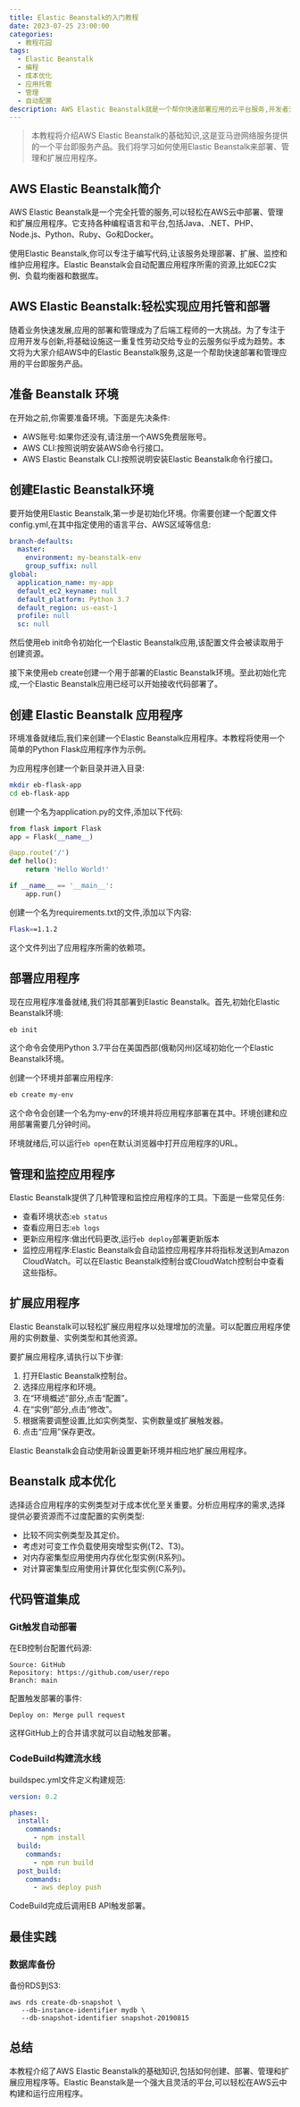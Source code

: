 ```yaml
---
title: Elastic Beanstalk的入门教程
date: 2023-07-25 23:00:00
categories:
  - 教程花园
tags:
  - Elastic Beanstalk
  - 编程
  - 成本优化
  - 应用托管
  - 管理
  - 自动配置
description: AWS Elastic Beanstalk就是一个帮你快速部署应用的云平台服务,开发者无需操心基础设施即可上线应用。这极大地降低了应用部署和管理的学习成本。你只需关注应用代码本身,将底层基础架构交给Elastic Beanstalk自动配置。
---
```


> 本教程将介绍AWS Elastic Beanstalk的基础知识,这是亚马逊网络服务提供的一个平台即服务产品。我们将学习如何使用Elastic Beanstalk来部署、管理和扩展应用程序。

## AWS Elastic Beanstalk简介

AWS Elastic Beanstalk是一个完全托管的服务,可以轻松在AWS云中部署、管理和扩展应用程序。它支持各种编程语言和平台,包括Java、.NET、PHP、Node.js、Python、Ruby、Go和Docker。

使用Elastic Beanstalk,你可以专注于编写代码,让该服务处理部署、扩展、监控和维护应用程序。Elastic Beanstalk会自动配置应用程序所需的资源,比如EC2实例、负载均衡器和数据库。

## AWS Elastic Beanstalk:轻松实现应用托管和部署

随着业务快速发展,应用的部署和管理成为了后端工程师的一大挑战。为了专注于应用开发与创新,将基础设施这一重复性劳动交给专业的云服务似乎成为趋势。本文将为大家介绍AWS中的Elastic Beanstalk服务,这是一个帮助快速部署和管理应用的平台即服务产品。


## 准备 Beanstalk 环境

在开始之前,你需要准备环境。下面是先决条件:

- AWS账号:如果你还没有,请注册一个AWS免费层账号。
- AWS CLI:按照说明安装AWS命令行接口。
- AWS Elastic Beanstalk CLI:按照说明安装Elastic Beanstalk命令行接口。

## 创建Elastic Beanstalk环境

要开始使用Elastic Beanstalk,第一步是初始化环境。你需要创建一个配置文件config.yml,在其中指定使用的语言平台、AWS区域等信息:

```yaml
branch-defaults:
  master:
    environment: my-beanstalk-env
    group_suffix: null
global:
  application_name: my-app
  default_ec2_keyname: null
  default_platform: Python 3.7
  default_region: us-east-1
  profile: null
  sc: null
```

然后使用eb init命令初始化一个Elastic Beanstalk应用,该配置文件会被读取用于创建资源。

接下来使用eb create创建一个用于部署的Elastic Beanstalk环境。至此初始化完成,一个Elastic Beanstalk应用已经可以开始接收代码部署了。

## 创建 Elastic Beanstalk 应用程序

环境准备就绪后,我们来创建一个Elastic Beanstalk应用程序。本教程将使用一个简单的Python Flask应用程序作为示例。

为应用程序创建一个新目录并进入目录:

```sh
mkdir eb-flask-app
cd eb-flask-app
```

创建一个名为application.py的文件,添加以下代码:

```python
from flask import Flask
app = Flask(__name__)

@app.route('/')
def hello():
    return 'Hello World!'

if __name__ == '__main__':
    app.run()
```

创建一个名为requirements.txt的文件,添加以下内容:

```sh
Flask==1.1.2
```

这个文件列出了应用程序所需的依赖项。

## 部署应用程序

现在应用程序准备就绪,我们将其部署到Elastic Beanstalk。首先,初始化Elastic Beanstalk环境:

```sh
eb init
```

这个命令会使用Python 3.7平台在美国西部(俄勒冈州)区域初始化一个Elastic Beanstalk环境。

创建一个环境并部署应用程序:

```sh
eb create my-env
```

这个命令会创建一个名为my-env的环境并将应用程序部署在其中。环境创建和应用部署需要几分钟时间。

环境就绪后,可以运行`eb open`在默认浏览器中打开应用程序的URL。

## 管理和监控应用程序

Elastic Beanstalk提供了几种管理和监控应用程序的工具。下面是一些常见任务:

- 查看环境状态:`eb status`
- 查看应用日志:`eb logs`
- 更新应用程序:做出代码更改,运行`eb deploy`部署更新版本
- 监控应用程序:Elastic Beanstalk会自动监控应用程序并将指标发送到Amazon CloudWatch。可以在Elastic Beanstalk控制台或CloudWatch控制台中查看这些指标。

## 扩展应用程序

Elastic Beanstalk可以轻松扩展应用程序以处理增加的流量。可以配置应用程序使用的实例数量、实例类型和其他资源。

要扩展应用程序,请执行以下步骤:

1. 打开Elastic Beanstalk控制台。
2. 选择应用程序和环境。
3. 在“环境概述”部分,点击“配置”。
4. 在“实例”部分,点击“修改”。
5. 根据需要调整设置,比如实例类型、实例数量或扩展触发器。
6. 点击“应用”保存更改。

Elastic Beanstalk会自动使用新设置更新环境并相应地扩展应用程序。

## Beanstalk 成本优化

选择适合应用程序的实例类型对于成本优化至关重要。分析应用程序的需求,选择提供必要资源而不过度配置的实例类型:

- 比较不同实例类型及其定价。
- 考虑对可变工作负载使用突增型实例(T2、T3)。
- 对内存密集型应用使用内存优化型实例(R系列)。
- 对计算密集型应用使用计算优化型实例(C系列)。

## 代码管道集成

### Git触发自动部署

在EB控制台配置代码源:

```
Source: GitHub
Repository: https://github.com/user/repo
Branch: main
```

配置触发部署的事件:

```
Deploy on: Merge pull request
```

这样GitHub上的合并请求就可以自动触发部署。

### CodeBuild构建流水线

buildspec.yml文件定义构建规范:

```yaml
version: 0.2

phases:
  install:
    commands:
      - npm install
  build:
    commands:
      - npm run build
  post_build:
    commands:
      - aws deploy push
```

CodeBuild完成后调用EB API触发部署。

##  最佳实践

### 数据库备份

备份RDS到S3:

```
aws rds create-db-snapshot \
   --db-instance-identifier mydb \
   --db-snapshot-identifier snapshot-20190815
```

## 总结

本教程介绍了AWS Elastic Beanstalk的基础知识,包括如何创建、部署、管理和扩展应用程序等。Elastic Beanstalk是一个强大且灵活的平台,可以轻松在AWS云中构建和运行应用程序。
